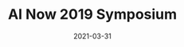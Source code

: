 ---
title: "AI Now 2019 Symposium"
authors:
    - "AI Now Institute"
categories: 
    - "ethics"
    - "AI"
link: "https://www.youtube.com/watch?v=P1NOAXev0Do&ab_channel=AINowInstitute"
date: "2021-03-31"
---